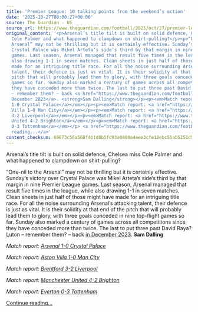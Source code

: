 ```yaml
---
title: 'Premier League: 10 talking points from the weekend’s action'
date: '2025-10-27T08:00:27+00:00'
source: The Guardian - US
source_url: https://www.theguardian.com/football/2025/oct/27/premier-league-10-talking-points-from-the-weekends-action
original_content: '<p>Arsenal’s title tilt is built on solid defence, Chelsea miss
  Cole Palmer and what happened to clampdown on shirt-pulling?</p><p>“One-nil to the
  Arsenal” may not be thrilling but it is certainly effective. Sunday’s victory over
  Crystal Palace was Mikel Arteta’s side’s third by that margin in nine Premier League
  games. Last season, Arsenal managed that result five times in the league, while
  also drawing 1-1 in seven matches. Clean sheets in just half of those might have
  made for an intriguing title race. For all the noise surrounding Arsenal’s attacking
  talent, their defence is just as vital. It is their solidity at that end of the
  pitch that will probably lead them to glory, with three goals conceded in nine top-flight
  games so far. Sunday also marked a century of games across all competitions since
  they have conceded more than twice. The last to put three past David Raya? Luton
  – remember them? – back <a href="https://www.theguardian.com/football/2023/dec/05/luton-arsenal-premier-league-match-report">in
  December 2023</a>. <strong>Sam Dalling</strong></p><p><em>Match report: <a href="https://www.theguardian.com/football/2025/oct/26/arsenal-crystal-palace-premier-league-match-report">Arsenal
  1-0 Crystal Palace</a></em></p><p><em>Match report: <a href="https://www.theguardian.com/football/2025/oct/26/aston-villa-manchester-city-premier-league-match-report">Aston
  Villa 1-0 Man City</a></em></p><p><em>Match report: <a href="https://www.theguardian.com/football/2025/oct/25/brentford-liverpool-premier-league-match-report">Brentford
  3-2 Liverpool</a></em></p><p><em>Match report: <a href="https://www.theguardian.com/football/2025/oct/25/manchester-united-brighton-premier-league-match-report">Manchester
  United 4-2 Brighton</a></em></p><p><em>Match report: <a href="https://www.theguardian.com/football/2025/oct/26/everton-tottenham-premier-league-match-report">Everton
  0-3 Tottenham</a></em></p> <a href="https://www.theguardian.com/football/2025/oct/27/premier-league-10-talking-points-from-the-weekends-action">Continue
  reading...</a>'
content_checksum: 69673c56a568f4b1d8b5fd93a0898a4eee3cfe12ebc55ab5251d54edd2115ca3
---
```


Arsenal’s title tilt is built on solid defence, Chelsea miss Cole Palmer and what happened to clampdown on shirt-pulling?

“One-nil to the Arsenal” may not be thrilling but it is certainly effective. Sunday’s victory over Crystal Palace was Mikel Arteta’s side’s third by that margin in nine Premier League games. Last season, Arsenal managed that result five times in the league, while also drawing 1-1 in seven matches. Clean sheets in just half of those might have made for an intriguing title race. For all the noise surrounding Arsenal’s attacking talent, their defence is just as vital. It is their solidity at that end of the pitch that will probably lead them to glory, with three goals conceded in nine top-flight games so far. Sunday also marked a century of games across all competitions since they have conceded more than twice. The last to put three past David Raya? Luton – remember them? – back [in December 2023](https://www.theguardian.com/football/2023/dec/05/luton-arsenal-premier-league-match-report). **Sam Dalling**

_Match report: [Arsenal 1-0 Crystal Palace](https://www.theguardian.com/football/2025/oct/26/arsenal-crystal-palace-premier-league-match-report)_

_Match report: [Aston Villa 1-0 Man City](https://www.theguardian.com/football/2025/oct/26/aston-villa-manchester-city-premier-league-match-report)_

_Match report: [Brentford 3-2 Liverpool](https://www.theguardian.com/football/2025/oct/25/brentford-liverpool-premier-league-match-report)_

_Match report: [Manchester United 4-2 Brighton](https://www.theguardian.com/football/2025/oct/25/manchester-united-brighton-premier-league-match-report)_

_Match report: [Everton 0-3 Tottenham](https://www.theguardian.com/football/2025/oct/26/everton-tottenham-premier-league-match-report)_

 [Continue reading...](https://www.theguardian.com/football/2025/oct/27/premier-league-10-talking-points-from-the-weekends-action)